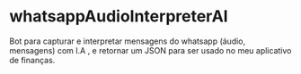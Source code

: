 # whatsappAudioInterpreterAI
Bot para capturar e interpretar mensagens do whatsapp (áudio, mensagens) com I.A , e retornar um JSON para ser usado no meu aplicativo de finanças.
